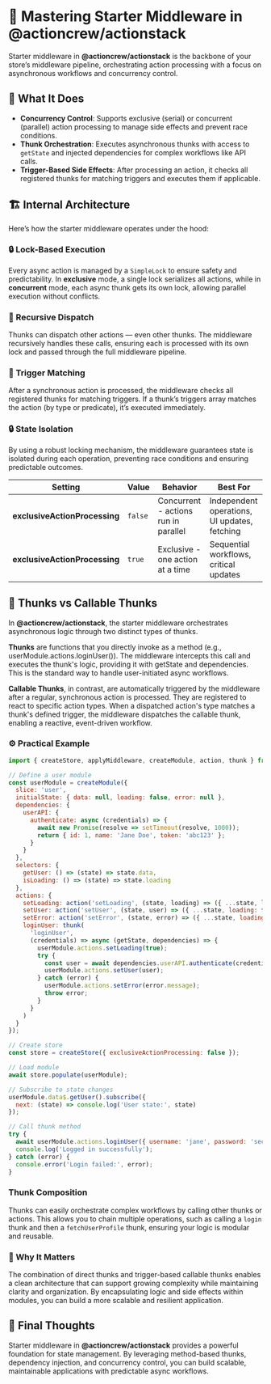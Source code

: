 # 🧭 Mastering Starter Middleware in @actioncrew/actionstack

Starter middleware in **@actioncrew/actionstack** is the backbone of your store’s middleware pipeline, orchestrating action processing with a focus on asynchronous workflows and concurrency control.

## 🧩 What It Does

- **Concurrency Control**: Supports exclusive (serial) or concurrent (parallel) action processing to manage side effects and prevent race conditions.
- **Thunk Orchestration**: Executes asynchronous thunks with access to `getState` and injected dependencies for complex workflows like API calls.
- **Trigger-Based Side Effects**: After processing an action, it checks all registered thunks for matching triggers and executes them if applicable.

## 🏗️ Internal Architecture
Here’s how the starter middleware operates under the hood:

### 🔒 Lock-Based Execution
Every async action is managed by a `SimpleLock` to ensure safety and predictability. In **exclusive** mode, a single lock serializes all actions, while in **concurrent** mode, each async thunk gets its own lock, allowing parallel execution without conflicts.

### 🔁 Recursive Dispatch
Thunks can dispatch other actions — even other thunks. The middleware recursively handles these calls, ensuring each is processed with its own lock and passed through the full middleware pipeline.

### 🎯 Trigger Matching
After a synchronous action is processed, the middleware checks all registered thunks for matching triggers. If a thunk’s triggers array matches the action (by type or predicate), it’s executed immediately.

### 🔒 State Isolation
By using a robust locking mechanism, the middleware guarantees state is isolated during each operation, preventing race conditions and ensuring predictable outcomes.

| Setting                      | Value   | Behavior                                   | Best For                                      |
|------------------------------|---------|--------------------------------------------|-----------------------------------------------|
| **exclusiveActionProcessing** | `false` | Concurrent - actions run in parallel       | Independent operations, UI updates, fetching   |
| **exclusiveActionProcessing** | `true`  | Exclusive - one action at a time           | Sequential workflows, critical updates         |

## 🤝 Thunks vs Callable Thunks

In **@actioncrew/actionstack**, the starter middleware orchestrates asynchronous logic through two distinct types of thunks.

**Thunks** are functions that you directly invoke as a method (e.g., userModule.actions.loginUser()). The middleware intercepts this call and executes the thunk's logic, providing it with getState and dependencies. This is the standard way to handle user-initiated async workflows.

**Callable Thunks**, in contrast, are automatically triggered by the middleware after a regular, synchronous action is processed. They are registered to react to specific action types. When a dispatched action's type matches a thunk's defined trigger, the middleware dispatches the callable thunk, enabling a reactive, event-driven workflow.

### ⚙️ Practical Example

```javascript
import { createStore, applyMiddleware, createModule, action, thunk } from '@actioncrew/actionstack';

// Define a user module
const userModule = createModule({
  slice: 'user',
  initialState: { data: null, loading: false, error: null },
  dependencies: {
    userAPI: {
      authenticate: async (credentials) => {
        await new Promise(resolve => setTimeout(resolve, 1000));
        return { id: 1, name: 'Jane Doe', token: 'abc123' };
      }
    }
  },
  selectors: {
    getUser: () => (state) => state.data,
    isLoading: () => (state) => state.loading
  },
  actions: {
    setLoading: action('setLoading', (state, loading) => ({ ...state, loading })),
    setUser: action('setUser', (state, user) => ({ ...state, loading: false, data: user, error: null })),
    setError: action('setError', (state, error) => ({ ...state, loading: false, error })),
    loginUser: thunk(
      'loginUser',
      (credentials) => async (getState, dependencies) => {
        userModule.actions.setLoading(true);
        try {
          const user = await dependencies.userAPI.authenticate(credentials);
          userModule.actions.setUser(user);
        } catch (error) {
          userModule.actions.setError(error.message);
          throw error;
        }
      }
    )
  }
});

// Create store
const store = createStore({ exclusiveActionProcessing: false });

// Load module
await store.populate(userModule);

// Subscribe to state changes
userModule.data$.getUser().subscribe({
  next: (state) => console.log('User state:', state)
});

// Call thunk method
try {
  await userModule.actions.loginUser({ username: 'jane', password: 'secret123' });
  console.log('Logged in successfully');
} catch (error) {
  console.error('Login failed:', error);
}
```

### Thunk Composition

Thunks can easily orchestrate complex workflows by calling other thunks or actions. This allows you to chain multiple operations, such as calling a `login` thunk and then a `fetchUserProfile` thunk, ensuring your logic is modular and reusable.

### 🧠 Why It Matters

The combination of direct thunks and trigger-based callable thunks enables a clean architecture that can support growing complexity while maintaining clarity and organization. By encapsulating logic and side effects within modules, you can build a more scalable and resilient application.

## 🧵 Final Thoughts

Starter middleware in **@actioncrew/actionstack** provides a powerful foundation for state management. By leveraging method-based thunks, dependency injection, and concurrency control, you can build scalable, maintainable applications with predictable async workflows.
